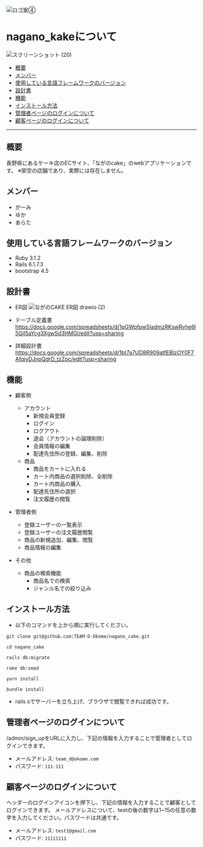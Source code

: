 ![ロゴ案④](https://user-images.githubusercontent.com/124197100/233823099-3ffbda49-6549-4902-9a04-5b2f4c10ac1e.png)

# nagano_kakeについて
![スクリーンショット (20)](https://user-images.githubusercontent.com/125238969/233879280-dd8dcec4-a687-451c-96dc-e185e4e374f8.png)
* [概要](#概要)
* [メンバー](#メンバー)
* [使用している言語フレームワークのバージョン](#使用している言語フレームワークのバージョン)
* [設計書](#設計書)
* [機能](#機能)
* [インストール方法](#インストール方法)
* [管理者ページのログインについて](#管理者ページのログインについて)
* [顧客ページのログインについて](#顧客ページのログインについて)

---

## 概要
長野県にあるケーキ店のECサイト、「ながのcake」のwebアプリケーションです。
※架空の店舗であり、実際には存在しません。

## メンバー
* がーみ
* ゆか
* あらた

## 使用している言語フレームワークのバージョン
* Ruby 3.1.2
* Rails 6.1.7.3
* bootstrap 4.5

## 設計書
* ER図
![ながのCAKE ER図 drawio (2)](https://user-images.githubusercontent.com/125238969/233823460-5f27089b-42ec-4b5b-9bf6-6009de170942.png)

* テーブル定義書
https://docs.google.com/spreadsheets/d/1qGWpfpw5IadmzRKswRvhe6l5QjI5aYcg3XgwSd3HMGI/edit?usp=sharing

* 詳細設計書
https://docs.google.com/spreadsheets/d/1bt7a7UD8R909atfEBIzOY0F7AfqjyDJnpQdrD_tzZpc/edit?usp=sharing

## 機能
* 顧客側
  * アカウント
    * 新規会員登録
    * ログイン
    * ログアウト
    * 退会（アカウントの論理削除）
    * 会員情報の編集
    * 配達先住所の登録、編集、削除
  * 商品
    * 商品をカートに入れる
    * カート内商品の選択削除、全削除
    * カート内商品の購入
    * 配達先住所の選択
    * 注文履歴の閲覧

* 管理者側
  * 登録ユーザーの一覧表示
  * 登録ユーザーの注文履歴閲覧
  * 商品の新規追加、編集、閲覧
  * 商品情報の編集

* その他
  * 商品の検索機能
    * 商品名での検索
    * ジャンル名での絞り込み

## インストール方法
* 以下のコマンドを上から順に実行してください。
```
git clone git@github.com:TEAM-D-Okome/nagano_cake.git
```

```
cd nagano_cake
```

```
rails db:migrate
```

```
rake db:seed
```

```
yarn install
```

```
bundle install
```
* rails sでサーバーを立ち上げ、ブラウザで閲覧できれば成功です。

## 管理者ページのログインについて
/admin/sign_upをURLに入力し、下記の情報を入力することで管理者としてログインできます。
* メールアドレス: `team_d@okome.com`
* パスワード: `111-111`

## 顧客ページのログインについて
ヘッダーのログインアイコンを押下し、下記の情報を入力することで顧客としてログインできます。
メールアドレスについて、testの後の数字は1~15の任意の数字を入力してください。パスワードは共通です。
* メールアドレス: `test1@gmail.com`
* パスワード: `11111111`
